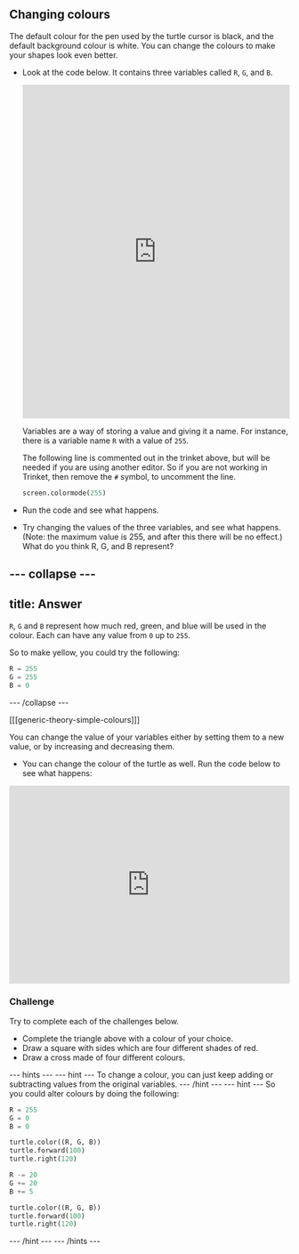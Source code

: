 ## Changing colours

The default colour for the pen used by the turtle cursor is black, and the default background colour is white. You can change the colours to make your shapes look even better.

- Look at the code below. It contains three variables called `R`, `G`, and `B`.

  <iframe src="https://trinket.io/embed/python/b964b7d3ce" width="100%" height="600" frameborder="0" marginwidth="0" marginheight="0" allowfullscreen></iframe>

  Variables are a way of storing a value and giving it a name. For instance, there is a variable name `R` with a value of `255`. 

  The following line is commented out in the trinket above, but will be needed if you are using another editor. So if you are not working in Trinket, then remove the `#` symbol, to uncomment the line.
  
  ```python
  screen.colormode(255)
  ```

- Run the code and see what happens. 

- Try changing the values of the three variables, and see what happens. (Note: the maximum value is 255, and after this there will be no effect.) What do you think R, G, and B represent?

--- collapse ---
---
title: Answer
---
`R`, `G` and `B` represent how much red, green, and blue will be used in the colour. Each can have any value from `0` up to `255`.

So to make yellow, you could try the following:
```python
R = 255
G = 255
B = 0
```
--- /collapse ---

[[[generic-theory-simple-colours]]]

  You can change the value of your variables either by setting them to a new value, or by increasing and decreasing them.

-  You can change the colour of the turtle as well. Run the code below to see what happens:

  <iframe src="https://trinket.io/embed/python/ab6732d60e" width="100%" height="356" frameborder="0" marginwidth="0" marginheight="0" allowfullscreen></iframe>

### Challenge 

Try to complete each of the challenges below.

-  Complete the triangle above with a colour of your choice.
-  Draw a square with sides which are four different shades of red.
-  Draw a cross made of four different colours.

--- hints --- --- hint ---
To change a colour, you can just keep adding or subtracting values from the original variables.
--- /hint --- --- hint ---
So you could alter colours by doing the following:
```python
R = 255
G = 0
B = 0

turtle.color((R, G, B))
turtle.forward(100)
turtle.right(120)

R -= 20
G += 20
B += 5

turtle.color((R, G, B))
turtle.forward(100)
turtle.right(120)
```
--- /hint ---
--- /hints ---
